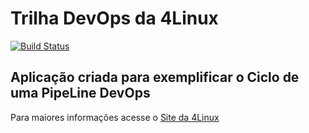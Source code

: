 # Trilha DevOps da 4Linux

<!-- Altere a Flag abaixo com sua URL do Travis -->
[![Build Status](https://travis-ci.com/marciofsilva/DevOpsLab-HelloWorld.svg?branch=master)](https://travis-ci.com/marciofsilva/DevOpsLab-HelloWorld)

## Aplicação criada para exemplificar o Ciclo de uma PipeLine DevOps


Para maiores informações acesse o [Site da 4Linux](https://www.4linux.com.br/cursos/devops)
